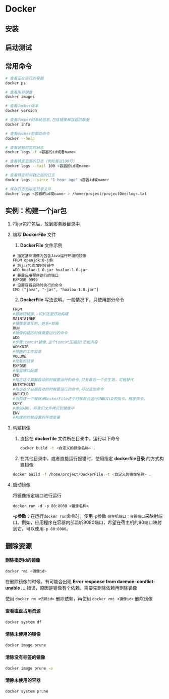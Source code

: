 # Docker

## 安装



## 启动测试



## 常用命令

```bash
# 查看正在运行的容器
docker ps

# 查看所有镜像
docker images

# 查看docker版本
docker version

# 查看docker的系统信息,包括镜像和容器的数量
docker info

# 查看docker的帮助命令
docker --help

# 查看容器的实时日志
docker logs -f <容器的id或者name>

# 查看特定范围的日志（例如最近100行）
docker logs --tail 100 <容器的id或name>

# 查看特定时间戳之后的日志
docker logs --since "1 hour ago" <容器id或name>

# 保存日志到指定目录文件
docker logs <容器的id或name> > /home/project/projectOne/logs.txt
```



## 实例：构建一个jar包

1. 将jar包打包后，放到服务器目录中

2. 编写 **DockerFile** 文件

   1.  **DockerFile** 文件示例

      ```
      # 指定基础镜像为包含Java运行环境的镜像
      FROM openjdk:8-jdk
      # 将jar包添加到容器中
      ADD hualao-1.0.jar hualao-1.0.jar
      # 暴露应用程序运行的端口
      EXPOSE 9999
      # 设置容器启动时执行的命令
      CMD ["java", "-jar", "hualao-1.0.jar"]
      ```

   2.  **DockerFile** 写法说明。一般情况下，只使用部分命令

      ```bash
      FROM
      #基础镜镜像,—切从这里开始构建
      MAINTAINER
      #镜像是谁写的，姓名+邮箱
      RUN
      #镜像构建的时候需要运行的命令
      ADD
      #步骤:tomcat镜像,这个tomcat压缩包!添加内容
      WORKDIR
      #镜像的工作目录
      VOLUME
      #挂载的目录
      EXPOSE
      #保留端口配置
      CMD
      #指定这个容器启动的时候要运行的命令,只有最后一个会生效，可被替代
      ENTRYPOINT
      #指定这个容器启动的时候要运行的命令,可以追加命令
      ONBUILD
      #当构建一个被继承DockerFile这个时候就会运行ONBUILD的指令。触发指令。
      COPY
      #类似ADD，将我们文件拷贝到镜像中
      ENV
      #构建的时候设置的环境变量
      ```

   

3. 构建镜像

   1. 直接在 **dockerfile** 文件所在目录中，运行以下命令

      ```bash
      docker build -t <自定义的镜像名称> .
      ```

   2. 在其他目录中，或者直接运行报错时，使用指定 **dockerfile目录** 的方式构建镜像

   ```bash
   docker build -f /home/project/DockerFile -t <自定义的镜像名称> .
   ```

4. 启动镜像

   将镜像指定端口进行运行

   ```
   docker run -d -p 80:8080 <镜像名称>
   ```

   **`-p`参数**：在运行`docker run`命令时，使用`-p`参数  `宿主机端口：容器端口`来映射端口。例如，应用程序在容器内部监听8080端口，希望在宿主机的80端口映射到它，可以使用`-p 80:8080`。



## 删除资源

#### 删除指定id的镜像

```bash
docker rmi <镜像id>
```

在删除镜像的时候，有可能会出现 **Error response from daemon: conflict: unable ...**  错误，原因是镜像有个依赖，需要先删除依赖再删除镜像

使用 `docker rm <依赖id>` 删除依赖，再使用 `docker rmi <镜像id>` 删除镜像

#### 查看磁盘占用资源

```bash
docker system df
```

#### 清除未使用的镜像

```bash
docker image prune
```

#### 清除没有标签的镜像

```bash
docker image prune -a
```

#### 清除未使用的容器

```bash
docker system prune
```